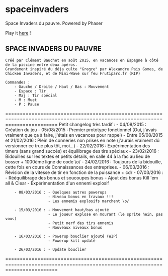 # spaceinvaders
Space Invaders du pauvre. Powered by Phaser

Play it <a href=http://tagpower.github.io/spaceinvaders/>here</a> !

<h2>SPACE INVADERS DU PAUVRE</h2>

	Créé par Clément Bauchet en août 2015, en vacances en Espagne à côté de la piscine entre deux apéros.
	Grandement inspiré du déja culte "Gregre" par Alexandre Pais Gomes, de Chicken Invaders, et de Mini-Wave sur feu Frutiparc.fr (RIP)

	Commandes :
		- Gauche / Droite / Haut / Bas : Mouvement
		- Espace : Tir
		- Maj : Tir spécial
		- M : Muet
		- P : Pause

==============================================================================================================================
	Petit changelog très tardif :
		- 04/08/2015 : Création du jeu
		- 05/08/2015 : Premier prototype fonctionnel (Oui, j'avais vraiment que ça à faire, j'étais en vacances pour rappel)
		- Entre 05/08/2015 et 21/02/2016 : Plein de conneries non prises en note (j'aurais vraiment dû versionner ce truc plus tôt, moi...)
		- 22/02/2016 : Expérimentation des timers (sans grand succès) et équilibrage des tirs spéciaux
		- 23/02/2016 : Bidouilles sur les textes et petits détails, en salle 44 à la fac au lieu de bosser + 1000ème ligne de code \o/
		- 24/02/2016 : Toujours de la bidouille, cette fois en cours de Connaissances des entreprises.
		- 06/03/2016 : Révision de la vitesse de tir en fonction de la puissance + cdr
		- 07/03/2016 : - Rééquilibrage des bonus et soucoupes bonus
					   - Ajout des bonus Kill 'em all & Clear 
					   - Expérimentation d'un ennemi explosif

		- 08/03/2016 : - Quelques autres powerups
					   - Niveau bonus en travaux !!! 
					   - Les ennemis explosifs marchent \o/

		- 15/03/2016 : - Mouvement haut/bas ajouté
					   - Le joueur explose en mourant (le sprite hein, pas vous)
					   - Petit nerf des tirs ennemis
					   - Nouveaux niveaux bonus

		- 16/03/2016 : - Powerup bouclier ajouté (WIP)
					   - Powerup kill updaté
					   
		- 26/03/2016 : - Update bouclier
	
==============================================================================================================================
